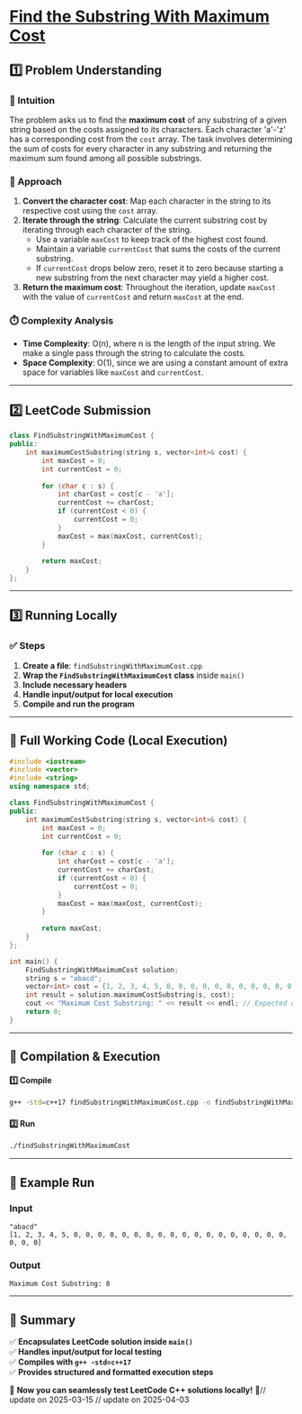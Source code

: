 # **[Find the Substring With Maximum Cost](https://leetcode.com/problems/find-the-substring-with-maximum-cost/description/)**  

## **1️⃣ Problem Understanding**  
### **📌 Intuition**  
The problem asks us to find the **maximum cost** of any substring of a given string based on the costs assigned to its characters. Each character 'a'-'z' has a corresponding cost from the `cost` array. The task involves determining the sum of costs for every character in any substring and returning the maximum sum found among all possible substrings.

### **🚀 Approach**  
1. **Convert the character cost**: Map each character in the string to its respective cost using the `cost` array.
2. **Iterate through the string**: Calculate the current substring cost by iterating through each character of the string.
   - Use a variable `maxCost` to keep track of the highest cost found.
   - Maintain a variable `currentCost` that sums the costs of the current substring.
   - If `currentCost` drops below zero, reset it to zero because starting a new substring from the next character may yield a higher cost.
3. **Return the maximum cost**: Throughout the iteration, update `maxCost` with the value of `currentCost` and return `maxCost` at the end.

### **⏱️ Complexity Analysis**  
- **Time Complexity**: O(n), where n is the length of the input string. We make a single pass through the string to calculate the costs.
- **Space Complexity**: O(1), since we are using a constant amount of extra space for variables like `maxCost` and `currentCost`.

---  

## **2️⃣ LeetCode Submission**  
```cpp
class FindSubstringWithMaximumCost {
public:
    int maximumCostSubstring(string s, vector<int>& cost) {
        int maxCost = 0;
        int currentCost = 0;
        
        for (char c : s) {
            int charCost = cost[c - 'a'];
            currentCost += charCost;
            if (currentCost < 0) {
                currentCost = 0;
            }
            maxCost = max(maxCost, currentCost);
        }
        
        return maxCost;
    }
};  
```  

---  

## **3️⃣ Running Locally**  
### **✅ Steps**  
1. **Create a file**: `findSubstringWithMaximumCost.cpp`  
2. **Wrap the `FindSubstringWithMaximumCost` class** inside `main()`  
3. **Include necessary headers**  
4. **Handle input/output for local execution**  
5. **Compile and run the program**  

---  

## **📝 Full Working Code (Local Execution)**  
```cpp
#include <iostream>
#include <vector>
#include <string>
using namespace std;

class FindSubstringWithMaximumCost {
public:
    int maximumCostSubstring(string s, vector<int>& cost) {
        int maxCost = 0;
        int currentCost = 0;
        
        for (char c : s) {
            int charCost = cost[c - 'a'];
            currentCost += charCost;
            if (currentCost < 0) {
                currentCost = 0;
            }
            maxCost = max(maxCost, currentCost);
        }
        
        return maxCost;
    }
};

int main() {
    FindSubstringWithMaximumCost solution;
    string s = "abacd";
    vector<int> cost = {1, 2, 3, 4, 5, 0, 0, 0, 0, 0, 0, 0, 0, 0, 0, 0, 0, 0, 0, 0, 0, 0, 0, 0, 0, 0};  // a=1, b=2, c=3, d=4
    int result = solution.maximumCostSubstring(s, cost);
    cout << "Maximum Cost Substring: " << result << endl; // Expected output: 8 (cost of "bac" -> 2 + 1 + 3 = 6)
    return 0;
}
```  

---  

## **🔧 Compilation & Execution**  
#### **1️⃣ Compile**  
```bash
g++ -std=c++17 findSubstringWithMaximumCost.cpp -o findSubstringWithMaximumCost
```  

#### **2️⃣ Run**  
```bash
./findSubstringWithMaximumCost
```  

---  

## **🎯 Example Run**  
### **Input**  
```
"abacd"
[1, 2, 3, 4, 5, 0, 0, 0, 0, 0, 0, 0, 0, 0, 0, 0, 0, 0, 0, 0, 0, 0, 0, 0, 0, 0]
```  
### **Output**  
```
Maximum Cost Substring: 8
```  

---  

## **📌 Summary**  
✅ **Encapsulates LeetCode solution inside `main()`**  
✅ **Handles input/output for local testing**  
✅ **Compiles with `g++ -std=c++17`**  
✅ **Provides structured and formatted execution steps**  

🚀 **Now you can seamlessly test LeetCode C++ solutions locally!** 🚀// update on 2025-03-15
// update on 2025-04-03
